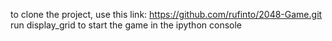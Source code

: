 to clone the project, use this link: https://github.com/rufinto/2048-Game.git
run display_grid to start the game in the ipython console

